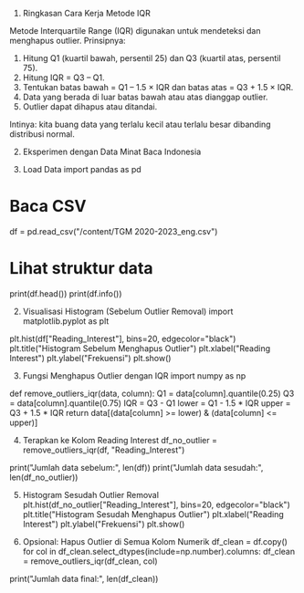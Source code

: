 1. Ringkasan Cara Kerja Metode IQR

Metode Interquartile Range (IQR) digunakan untuk mendeteksi dan menghapus outlier.
Prinsipnya:

1. Hitung Q1 (kuartil bawah, persentil 25) dan Q3 (kuartil atas, persentil 75).
2. Hitung IQR = Q3 – Q1.
3. Tentukan batas bawah = Q1 – 1.5 × IQR dan batas atas = Q3 + 1.5 × IQR.
4. Data yang berada di luar batas bawah atau atas dianggap outlier.
5. Outlier dapat dihapus atau ditandai.

Intinya: kita buang data yang terlalu kecil atau terlalu besar dibanding distribusi normal.

2. Eksperimen dengan Data Minat Baca Indonesia

1. Load Data
import pandas as pd

# Baca CSV
df = pd.read_csv("/content/TGM 2020-2023_eng.csv")

# Lihat struktur data
print(df.head())
print(df.info())

2. Visualisasi Histogram (Sebelum Outlier Removal)
import matplotlib.pyplot as plt

plt.hist(df["Reading_Interest"], bins=20, edgecolor="black")
plt.title("Histogram Sebelum Menghapus Outlier")
plt.xlabel("Reading Interest")
plt.ylabel("Frekuensi")
plt.show()

3. Fungsi Menghapus Outlier dengan IQR
import numpy as np

def remove_outliers_iqr(data, column):
    Q1 = data[column].quantile(0.25)
    Q3 = data[column].quantile(0.75)
    IQR = Q3 - Q1
    lower = Q1 - 1.5 * IQR
    upper = Q3 + 1.5 * IQR
    return data[(data[column] >= lower) & (data[column] <= upper)]

4. Terapkan ke Kolom Reading Interest
df_no_outlier = remove_outliers_iqr(df, "Reading_Interest")

print("Jumlah data sebelum:", len(df))
print("Jumlah data sesudah:", len(df_no_outlier))

5. Histogram Sesudah Outlier Removal
plt.hist(df_no_outlier["Reading_Interest"], bins=20, edgecolor="black")
plt.title("Histogram Sesudah Menghapus Outlier")
plt.xlabel("Reading Interest")
plt.ylabel("Frekuensi")
plt.show()

6. Opsional: Hapus Outlier di Semua Kolom Numerik
df_clean = df.copy()
for col in df_clean.select_dtypes(include=np.number).columns:
    df_clean = remove_outliers_iqr(df_clean, col)

print("Jumlah data final:", len(df_clean))
